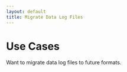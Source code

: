 ```yaml
---
layout: default
title: Migrate Data Log Files
---
```


# Use Cases

Want to migrate data log files to future formats. 


